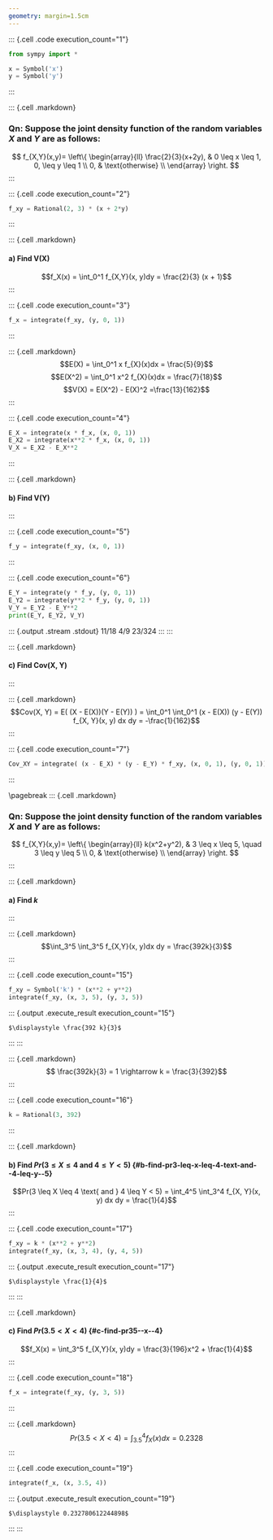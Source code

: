 ```yaml
---
geometry: margin=1.5cm
---
```


::: {.cell .code execution_count="1"}
``` python
from sympy import *

x = Symbol('x')
y = Symbol('y')
```
:::

::: {.cell .markdown}
### Qn: Suppose the joint density function of the random variables $X$ and $Y$ are as follows:

$$
f_{X,Y}(x,y)=   
\left\{
\begin{array}{ll}
      \frac{2}{3}(x+2y), & 0 \leq x \leq 1, 0, \leq y \leq 1 \\
      0, & \text{otherwise} \\
\end{array} 
\right.  
$$
:::

::: {.cell .code execution_count="2"}
``` python
f_xy = Rational(2, 3) * (x + 2*y)
```
:::

::: {.cell .markdown}
#### a) Find V(X)

$$f_X(x) = \int_0^1 f_{X,Y}(x, y)dy = \frac{2}{3} (x + 1)$$
:::

::: {.cell .code execution_count="3"}
``` python
f_x = integrate(f_xy, (y, 0, 1))
```
:::

::: {.cell .markdown}
$$E(X) = \int_0^1 x f_{X}(x)dx = \frac{5}{9}$$
$$E(X^2) = \int_0^1 x^2 f_{X}(x)dx = \frac{7}{18}$$
$$V(X) = E(X^2) - E(X)^2 =\frac{13}{162}$$
:::

::: {.cell .code execution_count="4"}
``` python
E_X = integrate(x * f_x, (x, 0, 1))
E_X2 = integrate(x**2 * f_x, (x, 0, 1))
V_X = E_X2 - E_X**2
```
:::

::: {.cell .markdown}
#### b) Find V(Y)
:::

::: {.cell .code execution_count="5"}
``` python
f_y = integrate(f_xy, (x, 0, 1))
```
:::

::: {.cell .code execution_count="6"}
``` python
E_Y = integrate(y * f_y, (y, 0, 1))
E_Y2 = integrate(y**2 * f_y, (y, 0, 1))
V_Y = E_Y2 - E_Y**2
print(E_Y, E_Y2, V_Y)
```

::: {.output .stream .stdout}
    11/18 4/9 23/324
:::
:::

::: {.cell .markdown}
#### c) Find Cov(X, Y)
:::

::: {.cell .markdown}
$$Cov(X, Y) = E( (X - E(X))(Y - E(Y)) )
            = \int_0^1 \int_0^1 (x - E(X)) (y - E(Y)) f_{X, Y}(x, y) dx dy = -\frac{1}{162}$$
:::

::: {.cell .code execution_count="7"}
``` python
Cov_XY = integrate( (x - E_X) * (y - E_Y) * f_xy, (x, 0, 1), (y, 0, 1))
```
:::

\pagebreak
::: {.cell .markdown}
### Qn: Suppose the joint density function of the random variables $X$ and $Y$ are as follows: 

$$
f_{X,Y}(x,y)=   
\left\{
\begin{array}{ll}
      k(x^2+y^2), & 3 \leq x \leq 5, \quad 3 \leq y \leq 5 \\
      0, & \text{otherwise} \\
\end{array} 
\right.  
$$
:::

::: {.cell .markdown}
#### a) Find $k$
:::

::: {.cell .markdown}
$$\int_3^5 \int_3^5 f_{X,Y}(x, y)dx dy = \frac{392k}{3}$$
:::

::: {.cell .code execution_count="15"}
``` python
f_xy = Symbol('k') * (x**2 + y**2)
integrate(f_xy, (x, 3, 5), (y, 3, 5))
```

::: {.output .execute_result execution_count="15"}
```{=latex}
$\displaystyle \frac{392 k}{3}$
```
:::
:::

::: {.cell .markdown}
$$ \frac{392k}{3} = 1 \rightarrow k = \frac{3}{392}$$
:::

::: {.cell .code execution_count="16"}
``` python
k = Rational(3, 392)
```
:::

::: {.cell .markdown}
#### b) Find $Pr(3 \leq X \leq 4 \text{ and } 4 \leq Y < 5)$ {#b-find-pr3-leq-x-leq-4-text-and--4-leq-y--5}

$$Pr(3 \leq X \leq 4 \text{ and } 4 \leq Y < 5) = \int_4^5 \int_3^4 f_{X, Y}(x, y) dx dy = \frac{1}{4}$$
:::

::: {.cell .code execution_count="17"}
``` python
f_xy = k * (x**2 + y**2)
integrate(f_xy, (x, 3, 4), (y, 4, 5))
```

::: {.output .execute_result execution_count="17"}
```{=latex}
$\displaystyle \frac{1}{4}$
```
:::
:::

::: {.cell .markdown}
#### c) Find $Pr(3.5 < X < 4)$ {#c-find-pr35--x--4}

$$f_X(x) = \int_3^5 f_{X,Y}(x, y)dy = \frac{3}{196}x^2 + \frac{1}{4}$$
:::

::: {.cell .code execution_count="18"}
``` python
f_x = integrate(f_xy, (y, 3, 5))
```
:::

::: {.cell .markdown}
$$Pr(3.5 < X < 4) = \int_{3.5}^4 f_X(x) dx = 0.2328$$
:::

::: {.cell .code execution_count="19"}
``` python
integrate(f_x, (x, 3.5, 4))
```

::: {.output .execute_result execution_count="19"}
```{=latex}
$\displaystyle 0.232780612244898$
```
:::
:::
